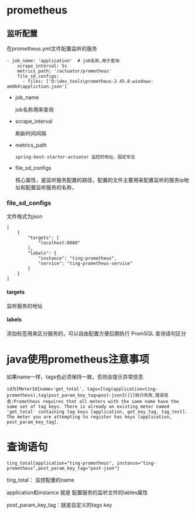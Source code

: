 # prometheus

## 监听配置

在prometheus.yml文件配置监听的服务

```
- job_name: 'application'  # job名称,用于查询
    scrape_interval: 5s
    metrics_path: '/actuator/prometheus' 
    file_sd_configs:
      - files: ['D:\dev_tools\prometheus-2.45.0.windows-amd64\appliction.json']
```



- job_name

  job名称用来查询

- scrape_interval

  刷新时间间隔

- metrics_path

  ```
  spring-boot-starter-actuator 监控的地址，固定写法
  ```

- file_sd_configs

  核心属性，是监听服务配置的路径，配置的文件主要用来配置监听的服务ip地址和配置监听服务的名称，

### file_sd_configs

文件格式为json

```
[
    {
        "targets": [
            "localhost:8080" 
        ],
        "labels": {
            "instance": "ting-prometheus",
            "service": "ting-prometheus-service"
        }
    }
]
```

#### targets

监听服务的地址

#### labels

添加标签用来区分服务的，可以自由配置方便后期执行 PromSQL 查询语句区分

#### 

# java使用prometheus注意事项

如果name一样，tags也必须保持一致，否则会提示异常信息

```
id为[MeterId{name='get_total', tags=[tag(application=ting-prometheus),tag(post_param_key_tag=post-json3)]}]执行失败,错误信息:Prometheus requires that all meters with the same name have the same set of tag keys. There is already an existing meter named 'get_total' containing tag keys [application, get_key_tag, tag_test]. The meter you are attempting to register has keys [application, post_param_key_tag].
```



# 查询语句

```PromSQL
ting_total{application="ting-prometheus", instance="ting-prometheus",post_param_key_tag="post-json"}
```



ting_total： 监控配置的name

application和instance 就是 配置服务的监听文件的lables属性

post_param_key_tag：就是自定义的tags key